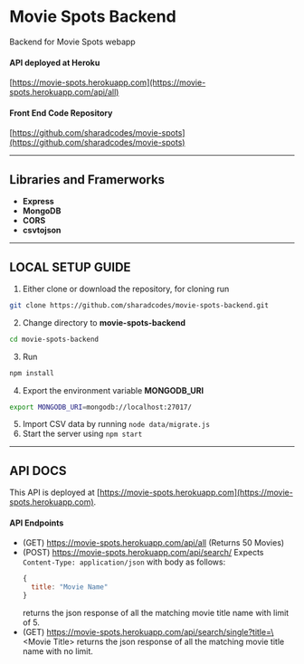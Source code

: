 # Movie Spots Backend

Backend for Movie Spots webapp
#### API deployed at Heroku

[https://movie-spots.herokuapp.com](https://movie-spots.herokuapp.com/api/all)

#### Front End Code Repository
[https://github.com/sharadcodes/movie-spots](https://github.com/sharadcodes/movie-spots)

---

## Libraries and Framerworks

* **Express**
* **MongoDB**
* **CORS**
* **csvtojson**

---

## LOCAL SETUP GUIDE

1. Either clone or download the repository, for cloning run
  ```bash
  git clone https://github.com/sharadcodes/movie-spots-backend.git
  ```
2. Change directory to **movie-spots-backend**
  ```bash
  cd movie-spots-backend
  ```
3. Run 
  ```bash
  npm install
  ```
4. Export the environment variable **MONGODB_URI**
  ```bash
  export MONGODB_URI=mongodb://localhost:27017/
  ```
5. Import CSV data by running `node data/migrate.js`  
6. Start the server using `npm start`

---

## API DOCS

This API is deployed at [https://movie-spots.herokuapp.com](https://movie-spots.herokuapp.com).

#### API Endpoints
* (GET) https://movie-spots.herokuapp.com/api/all (Returns 50 Movies)
* (POST) https://movie-spots.herokuapp.com/api/search/ 
  Expects `Content-Type: application/json` with body as follows:
  ```js
  {
    title: "Movie Name"
  }
  ```
  returns the json response of all the matching movie title name with limit of 5.
* (GET) https://movie-spots.herokuapp.com/api/search/single?title=\<Movie Title\>
  returns the json response of all the matching movie title name with no limit.
